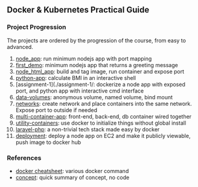 ## Docker & Kubernetes Practical Guide

### Project Progression

The projects are ordered by the progression of the course, from easy to advanced.

1. [node_app](./node_app/): run minimum nodejs app with port mapping
2. [first_demo](./first-demo/): minimum nodejs app that returns a greeting message
3. [node_html_app](./node_html_app/): build and tag image, run container and expose port
4. [python-app](./python-app/): calculate BMI in an interactive shell
5. [assignment-1](./assignment-1/: dockerize a node app with exposed port, and python app with interactive cmd interface
6. [data-volumes](./data-volumes/): anonymous volume, named volume, bind mount
7. [networks](./networks/): create network and place containers into the same network. Expose port to outside if needed
8. [multi-container-app](./multi-container-app/): front-end, back-end, db container wired together
9. [utility-containers](./utility-containers): use docker to initialize things without global install
10. [laravel-php](./laravel-php): a non-trivial tech stack made easy by docker
11. [deployment](./deployment/): deploy a node app on EC2 and make it publicly viewable, push image to docker hub

### References

- [docker cheatsheet](./cheatsheet.md): various docker command
- [concept](./concept.md): quick summary of concept, no code
